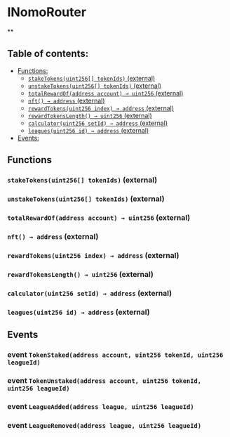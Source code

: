 # INomoRouter
**


## Table of contents:
- [Functions:](#functions)
  - [`stakeTokens(uint256[] tokenIds)` (external) ](#inomorouter-staketokens-uint256---)
  - [`unstakeTokens(uint256[] tokenIds)` (external) ](#inomorouter-unstaketokens-uint256---)
  - [`totalRewardOf(address account) → uint256` (external) ](#inomorouter-totalrewardof-address-)
  - [`nft() → address` (external) ](#inomorouter-nft--)
  - [`rewardTokens(uint256 index) → address` (external) ](#inomorouter-rewardtokens-uint256-)
  - [`rewardTokensLength() → uint256` (external) ](#inomorouter-rewardtokenslength--)
  - [`calculator(uint256 setId) → address` (external) ](#inomorouter-calculator-uint256-)
  - [`leagues(uint256 id) → address` (external) ](#inomorouter-leagues-uint256-)
- [Events:](#events)


## Functions <a name="functions"></a>

### `stakeTokens(uint256[] tokenIds)` (external) <a name="inomorouter-staketokens-uint256---"></a>


### `unstakeTokens(uint256[] tokenIds)` (external) <a name="inomorouter-unstaketokens-uint256---"></a>


### `totalRewardOf(address account) → uint256` (external) <a name="inomorouter-totalrewardof-address-"></a>


### `nft() → address` (external) <a name="inomorouter-nft--"></a>


### `rewardTokens(uint256 index) → address` (external) <a name="inomorouter-rewardtokens-uint256-"></a>


### `rewardTokensLength() → uint256` (external) <a name="inomorouter-rewardtokenslength--"></a>


### `calculator(uint256 setId) → address` (external) <a name="inomorouter-calculator-uint256-"></a>


### `leagues(uint256 id) → address` (external) <a name="inomorouter-leagues-uint256-"></a>

## Events <a name="events"></a>
### event `TokenStaked(address account, uint256 tokenId, uint256 leagueId)` <a name="inomorouter-tokenstaked-address-uint256-uint256-"></a>


### event `TokenUnstaked(address account, uint256 tokenId, uint256 leagueId)` <a name="inomorouter-tokenunstaked-address-uint256-uint256-"></a>


### event `LeagueAdded(address league, uint256 leagueId)` <a name="inomorouter-leagueadded-address-uint256-"></a>


### event `LeagueRemoved(address league, uint256 leagueId)` <a name="inomorouter-leagueremoved-address-uint256-"></a>


